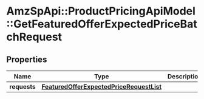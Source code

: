 # AmzSpApi::ProductPricingApiModel::GetFeaturedOfferExpectedPriceBatchRequest

## Properties
Name | Type | Description | Notes
------------ | ------------- | ------------- | -------------
**requests** | [**FeaturedOfferExpectedPriceRequestList**](FeaturedOfferExpectedPriceRequestList.md) |  | [optional] 

